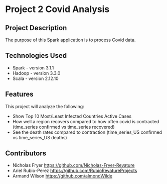 # Project 2 Covid Analysis

## Project Description

The purpose of this Spark application is to process Covid data.

## Technologies Used

* Spark - version 3.1.1
* Hadoop - version 3.3.0
* Scala - version 2.12.10

## Features

This project will analyze the following: 
* Show Top 10 Most/Least Infected Countries Active Cases
* How well a region recovers compared to how often covid is contracted (time_series confirmed vs time_series recovered)
* See the death rates compared to contraction (time_series_US confirmed vs time_series_US deaths)

## Contributors

* Nicholas Fryer https://github.com/Nicholas-Fryer-Revature
* Ariel Rubio-Perez https://github.com/RubioRevatureProjects
* Armand Wilson https://github.com/almondWilde


